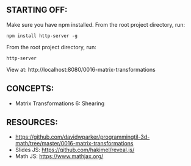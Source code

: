 ## STARTING OFF:

Make sure you have npm installed.
From the root project directory, run:
```
npm install http-server -g
```

From the root project directory, run:
```
http-server
```

View at: http://localhost:8080/0016-matrix-transformations

## CONCEPTS:

* Matrix Transformations 6: Shearing

## RESOURCES:

* https://github.com/davidwparker/programmingtil-3d-math/tree/master/0016-matrix-transformations
* Slides JS: https://github.com/hakimel/reveal.js/
* Math JS: https://www.mathjax.org/
